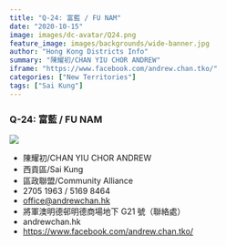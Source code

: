 ```yaml
---
title: "Q-24: 富藍 / FU NAM"
date: "2020-10-15"
image: images/dc-avatar/Q24.png
feature_image: images/backgrounds/wide-banner.jpg
author: "Hong Kong Districts Info"
summary: "陳耀初/CHAN YIU CHOR ANDREW"
iframe: "https://www.facebook.com/andrew.chan.tko/"
categories: ["New Territories"]
tags: ["Sai Kung"]
---
```


### Q-24: 富藍 / FU NAM  
![](/images/dc-avatar/Q24.png)  

 - 陳耀初/CHAN YIU CHOR ANDREW  
 - 西貢區/Sai Kung  
 - 區政聯盟/Community Alliance  
 - 2705 1963 / 5169 8464  
 - office@andrewchan.hk  
 - 將軍澳明德邨明德商場地下 G21 號（聯絡處）  
 - andrewchan.hk  
 - https://www.facebook.com/andrew.chan.tko/
